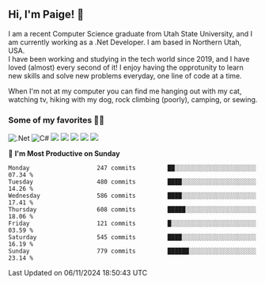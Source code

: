 ## Hi, I'm Paige! :vulcan_salute:

I am a recent Computer Science graduate from Utah State University, and I am currently working as a .Net Developer. I am based in Northern Utah, USA. \
I have been working and studying in the tech world since 2019, and I have loved (almost) every second of it! I enjoy having the opprotunity to learn new skills and solve new problems everyday, one line of code at a time.  

When I'm not at my computer you can find me hanging out with my cat, watching tv, hiking with my dog, rock climbing (poorly), camping, or sewing.  

### Some of my favorites :woman_technologist:
![.Net](https://img.shields.io/badge/.NET-5C2D91?style=for-the-badge&logo=.net&logoColor=white)
![C#](https://img.shields.io/badge/c%23-%23239120.svg?style=for-the-badge&logo=csharp&logoColor=white)
![](https://img.shields.io/badge/Laravel-FF2D20?style=for-the-badge&logo=laravel&logoColor=white) 
![](https://img.shields.io/badge/PHP-777BB4?style=for-the-badge&logo=php&logoColor=white)
![](https://img.shields.io/badge/Vue.js-35495E?style=for-the-badge&logo=vuedotjs&logoColor=4FC08D) 
![](https://img.shields.io/badge/MySQL-005C84?style=for-the-badge&logo=mysql&logoColor=white) 
![](https://img.shields.io/badge/Tailwind_CSS-38B2AC?style=for-the-badge&logo=tailwind-css&logoColor=white) 


<!--START_SECTION:waka-->
📅 **I'm Most Productive on Sunday** 

```text
Monday                   247 commits         ██░░░░░░░░░░░░░░░░░░░░░░░   07.34 % 
Tuesday                  480 commits         ████░░░░░░░░░░░░░░░░░░░░░   14.26 % 
Wednesday                586 commits         ████░░░░░░░░░░░░░░░░░░░░░   17.41 % 
Thursday                 608 commits         █████░░░░░░░░░░░░░░░░░░░░   18.06 % 
Friday                   121 commits         █░░░░░░░░░░░░░░░░░░░░░░░░   03.59 % 
Saturday                 545 commits         ████░░░░░░░░░░░░░░░░░░░░░   16.19 % 
Sunday                   779 commits         ██████░░░░░░░░░░░░░░░░░░░   23.14 % 
```



 Last Updated on 06/11/2024 18:50:43 UTC
<!--END_SECTION:waka-->
